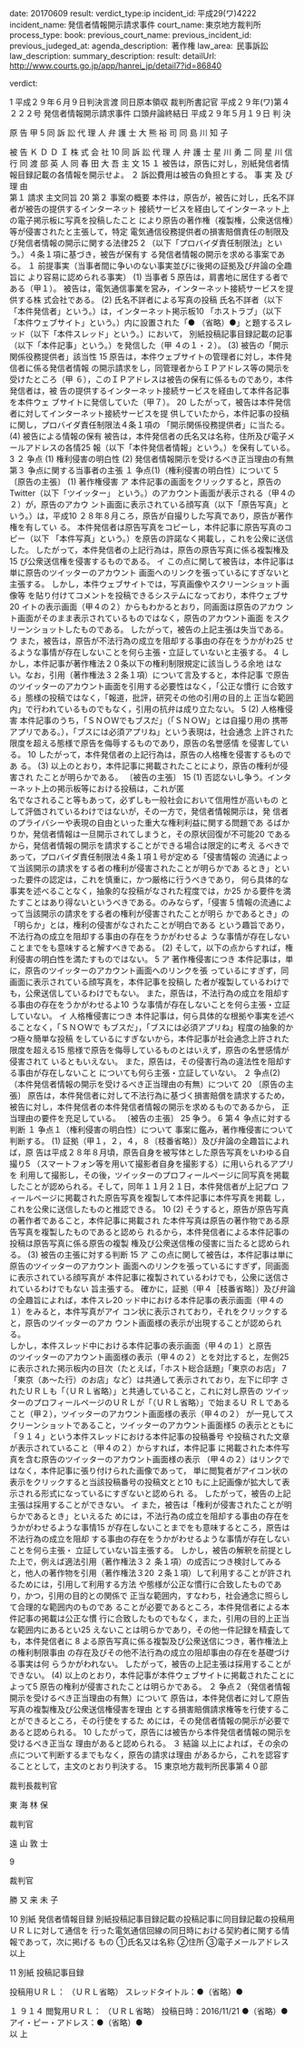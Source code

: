 
date: 20170609
result: 
verdict_type:ip
incident_id: 平成29(ワ)4222
incident_name: 発信者情報開示請求事件
court_name: 東京地方裁判所
process_type:
book: 
previous_court_name:
previous_incident_id:
previous_judeged_at:
agenda_description:  著作権
law_area:  民事訴訟
law_description: 
summary_description: 
result: 
detailUrl: http://www.courts.go.jp/app/hanrei_jp/detail7?id=86840

verdict:

1 
平成２９年６月９日判決言渡 同日原本領収 裁判所書記官 
平成２９年(ワ)第４２２２号 発信者情報開示請求事件 
口頭弁論終結日 平成２９年５月１９日 
判         決 
 
原         告        甲 5 
同 訴 訟 代 理 人 弁 護 士                大   熊   裕   司 
同               島   川   知   子 
 
被         告     Ｋ Ｄ Ｄ Ｉ 株 式 会 社 
 10 
同 訴 訟 代 理 人 弁 護 士                星 川 勇 二 
同               星 川 信 行 
同               渡 部 英 人 
同               春 田 大 吾 
主            文 15 
１ 被告は，原告に対し，別紙発信者情報目録記載の各情報を開示せよ。 
２ 訴訟費用は被告の負担とする。 
事 実 及 び 理 由            
第１ 請求 
  主文同旨 20 
第２ 事案の概要 
本件は，原告が，被告に対し，氏名不詳者が被告の提供するインターネット
接続サービスを経由してインターネット上の電子掲示板に写真を投稿したこと
により原告の著作権（複製権，公衆送信権）等が侵害されたと主張して，特定
電気通信役務提供者の損害賠償責任の制限及び発信者情報の開示に関する法律25 
2 
（以下「プロバイダ責任制限法」という。）４条１項に基づき，被告が保有す
る発信者情報の開示を求める事案である。 
１ 前提事実（当事者間に争いのない事実並びに後掲の証拠及び弁論の全趣旨に
より容易に認められる事実） 
(1) 当事者 5 
 原告は，肩書地に居住する者である（甲１）。 
 被告は，電気通信事業を営み，インターネット接続サービスを提供する株
式会社である。 
(2) 氏名不詳者による写真の投稿 
氏名不詳者（以下「本件発信者」という。）は，インターネット掲示板10 
「ホストラブ」（以下「本件ウェブサイト」という。）内に設置された「●
（省略）●」と題するスレッド（以下「本件スレッド」という。）において，
別紙投稿記事目録記載の記事（以下「本件記事」という。）を発信した（甲
４の１・２）。 
(3) 被告の「開示関係役務提供者」該当性 15 
原告は，本件ウェブサイトの管理者に対し，本件発信者に係る発信者情報
の開示請求をし，同管理者からＩＰアドレス等の開示を受けたところ（甲
６），このＩＰアドレスは被告の保有に係るものであり，本件発信者は，被
告の提供するインターネット接続サービスを経由して本件各記事を本件ウェ
ブサイトに発信していた（甲７）。 20 
したがって，被告は本件発信者に対してインターネット接続サービスを提
供していたから，本件記事の投稿に関し，プロバイダ責任制限法４条１項の
「開示関係役務提供者」に当たる。 
(4) 被告による情報の保有 
被告は，本件発信者の氏名又は名称，住所及び電子メールアドレスの各情25 
報（以下「本件発信者情報」という。）を保有している。 
3 
２ 争点 
(1) 権利侵害の明白性 
(2) 発信者情報開示を受けるべき正当理由の有無 
第３ 争点に関する当事者の主張 
１ 争点(1)（権利侵害の明白性）について 5 
〔原告の主張〕 
(1) 著作権侵害 
ア 本件記事の画面をクリックすると，原告のTwitter（以下「ツイッター」
という。）のアカウント画面が表示される（甲４の２）が，原告のアカウ
ント画面に表示されている顔写真（以下「原告写真」という。）は，平成10 
２８年８月ころ，原告が自撮りした写真であり，原告が著作権を有してい
る。 
本件発信者は原告写真をコピーし，本件記事に原告写真のコピー（以下
「本件写真」という。）を原告の許諾なく掲載し，これを公衆に送信した。 
したがって，本件発信者の上記行為は，原告の原告写真に係る複製権及15 
び公衆送信権を侵害するものである。 
イ この点に関して被告は，本件記事は単に原告のツイッターのアカウント
画面へのリンクを張っているにすぎないと主張する。 
しかし，本件ウェブサイトでは，写真画像やスクリーンショット画像等
を貼り付けてコメントを投稿できるシステムになっており，本件ウェブサ20 
イトの表示画面（甲４の２）からもわかるとおり，同画面は原告のアカウ
ント画面がそのまま表示されているものではなく，原告のアカウント画面
をスクリーンショットしたものである。 
したがって，被告の上記主張は失当である。 
   ウ  また，被告は，原告が不法行為の成立を阻却する事由の存在をうかがわ25 
せるような事情が存在しないことを何ら主張・立証していないと主張する。 
4 
しかし，本件記事が著作権法２０条以下の権利制限規定に該当しうる余地
はない。なお，引用（著作権法３２条１項）について言及すると，本件記事
で原告のツイッターのアカウント画面を引用する必要性はなく，「公正な慣行
に合致する」態様の投稿ではなく，「報道，批評，研究その他の引用の目的上
正当な範囲内」で行われているものでもなく，引用の抗弁は成り立たない。 5 
 (2) 人格権侵害 
本件記事のうち，「ＳＮＯＷでもブスだ」（「ＳＮＯＷ」とは自撮り用の
携帯アプリである。），「ブスには必須アプリね」という表現は，社会通念
上許された限度を超える態様で原告を侮辱するものであり，原告の名誉感情
を侵害している。 10 
したがって，本件発信者の上記行為は，原告の人格権を侵害するものであ
る。 
(3) 以上のとおり，本件記事に掲載されたことにより，原告の権利が侵害され
たことが明らかである。 
〔被告の主張〕 15 
(1) 否認ないし争う。インターネット上の掲示板等における投稿は，これが匿    
名でなされること等もあって，必ずしも一般社会において信用性が高いもの
として評価されているわけではないが，その一方で，発信者情報開示は，発
信者のプライバシーや表現の自由といった重大な権利利益に関する問題であ
るばかりか，発信者情報は一旦開示されてしまうと，その原状回復が不可能20 
であるから，発信者情報の開示を請求することができる場合は限定的に考え
るべきであって，プロバイダ責任制限法４条１項１号が定める「侵害情報の
流通によって当該開示の請求をする者の権利が侵害されたことが明らかであ
るとき」といった要件の認定は，これを慎重に，かつ厳格に行うべきであり，
何ら具体的な事実を述べることなく，抽象的な投稿がなされた程度では，か25 
かる要件を満たすことはあり得ないというべきである。のみならず，「侵害
5 
情報の流通によって当該開示の請求をする者の権利が侵害されたことが明ら
かであるとき」の「明らか」とは，権利の侵害がなされたことが明白である
という趣旨であり，不法行為の成立を阻却する事由の存在をうかがわせるよ
うな事情が存在しないことまでをも意味すると解すべきである。 
(2) そして，以下の点からすれば，権利侵害の明白性を満たすものではない。 5 
ア  著作権侵害につき 
本件記事は，単に，原告のツイッターのアカウント画面へのリンクを張
っているにすぎず，同画面に表示されている顔写真を，本件記事を投稿し
た者が複製しているわけでも，公衆送信しているわけでもない。 
また，原告は，不法行為の成立を阻却する事由の存在をうかがわせるよ10 
うな事情が存在しないことを何ら主張・立証していない。 
イ 人格権侵害につき 
本件記事は，何ら具体的な根拠や事実を述べることなく，「ＳＮＯＷで
もブスだ」，「ブスには必須アプリね」程度の抽象的かつ極々簡単な投稿
をしているにすぎないから，本件記事が社会通念上許された限度を超える15 
態様で原告を侮辱しているものとはいえず，原告の名誉感情が侵害されて
いるともいえない。 
また，原告は，その侵害行為の違法性を阻却する事由が存在しないこと
についても何ら主張・立証していない。 
２ 争点(2)（本件発信者情報の開示を受けるべき正当理由の有無）について 20 
〔原告の主張〕 
    原告は，本件発信者に対して不法行為に基づく損害賠償を請求するため，
被告に対し，本件発信者の本件発信者情報の開示を求めるものであるから，
正当理由の要件を充足している。 
〔被告の主張〕 25 
争う。 
6 
第４ 争点に対する判断 
 １ 争点１（権利侵害の明白性）について 
 事案に鑑み，著作権侵害について判断する。 
(1) 証拠（甲１，２，４，８〔枝番省略〕）及び弁論の全趣旨によれば，原
告は平成２８年８月頃，原告自身を被写体とした原告写真をいわゆる自撮り5 
（スマートフォン等を用いて撮影者自身を撮影する）に用いられるアプリを
利用して撮影し，その後，ツイッターのプロフィールページに同写真を掲載
したことが認められる。そして，同年１１月２１日，本件発信者が上記プロ
フィールページに掲載された原告写真を複製して本件記事に本件写真を掲載
し，これを公衆に送信したものと推認できる。 10 
(2) そうすると，原告が原告写真の著作者であること，本件記事に掲載され
た本件写真は原告の著作物である原告写真を複製したものであると認めら
れるから，本件発信者による本件記事の投稿は原告写真に係る原告の複製
権及び公衆送信権の侵害に当たると認められる。 
(3) 被告の主張に対する判断 15 
ア この点に関して被告は，本件記事は単に原告のツイッターのアカウント
画面へのリンクを張っているにすぎず，同画面に表示されている顔写真が
本件記事に複製されているわけでも，公衆に送信されているわけでもない
旨主張する。 
確かに，証拠（甲４［枝番省略］）及び弁論の全趣旨によれば，本件スレ20 
ッド中における本件記事の表示画面（甲４の１）をみると，本件写真がアイ
コン状に表示されており，それをクリックすると，原告のツイッターのアカ
ウント画面様の表示が出現することが認められる。  
しかし，本件スレッド中における本件記事の表示画面（甲４の１）と原告  
のツイッターのアカウント画面様の表示（甲４の２）とを対比すると，左側25 
に表示された掲示板内の目次（たとえば，「ホスト総合話題」「東京のお店」
7 
「東京（あ～た行）のお店」など）は共通して表示されており，左下に印字
されたＵＲＬも「（ＵＲＬ省略）」と共通していること，これに対し原告の
ツイッターのプロフィールページのＵＲＬが「（ＵＲＬ省略）」で始まるＵ
ＲＬであること（甲２），ツイッターのアカウント画面様の表示（甲４の２）
が一見してスクリーンショットであること，ツイッターのアカウント画面様5 
の表示とともに「９１４」という本件スレッドにおける本件記事の投稿番号
や投稿された文章が表示されていること（甲４の２）からすれば，本件記事
に掲載された本件写真を含む原告のツイッターのアカウント画面様の表示
（甲４の２）はリンクではなく，本件記事に張り付けられた画像であって，
単に閲覧者がアイコン状の表示をクリックすると当該投稿番号の投稿文とと10 
もに上記画像が拡大して表示される形式になっているにすぎないと認められ
る。 
したがって，被告の上記主張は採用することができない。 
イ また，被告は「権利が侵害されたことが明らかであるとき」といえるた
めには，不法行為の成立を阻却する事由の存在をうかがわせるような事情15 
が存在しないことまでをも意味するところ，原告は不法行為の成立を阻却
する事由の存在をうかがわせるような事情が存在しないことを何ら主張・
立証していない旨主張する。 
しかし，被告の解釈を前提とした上で，例えば適法引用（著作権法３２
条１項）の成否につき検討してみると，他人の著作物を引用（著作権法３20 
２条１項）して利用することが許されるためには，引用して利用する方法
や態様が公正な慣行に合致したものであり，かつ，引用の目的との関係で
正当な範囲内，すなわち，社会通念に照らして合理的な範囲内のものであ
ることが必要であるところ，本件発信者による本件記事の掲載は公正な慣
行に合致したものでもなく，また，引用の目的上正当な範囲内にあるとい25 
えないことは明らかであり，その他一件記録を精査しても，本件発信者に
8 
よる原告写真に係る複製及び公衆送信につき，著作権法上の権利制限事由
の存在及びその他不法行為の成立の阻却事由の存在を基礎づける事実は何
らうかがわれない。 
したがって，被告の上記主張は採用することができない。 
  (4) 以上のとおり，本件記事が本件ウェブサイトに掲載されたことによって5 
原告の権利が侵害されたことは明らかである。 
 ２ 争点２（発信者情報開示を受けるべき正当理由の有無）について 
原告は，本件発信者に対して原告写真の複製権及び公衆送信権侵害を理由
とする損害賠償請求権等を行使することができるところ，その行使をするた
めには，その発信者情報の開示が必要であると認められる。 10 
したがって，原告には被告から本件発信者情報の開示を受けるべき正当な
理由があると認められる。 
 ３ 結論 
以上によれば，その余の点について判断するまでもなく，原告の請求は理由
があるから，これを認容することとして，主文のとおり判決する。 15 
東京地方裁判所民事第４０部 
 
裁判長裁判官 
                      
   東 海 林       保 
 
 
裁判官 
                      
   遠   山   敦   士 
 
9 
 
裁判官 
                      
   勝   又   来 未 子 
  
10 
別紙 
発信者情報目録 
 別紙投稿記事目録記載の投稿記事に同目録記載の投稿用ＵＲＬに対して通信を
行った電気通信回線の同日時における契約者に関する情報であって，次に掲げる
もの 
 ①氏名又は名称 
 ②住所 
 ③電子メールアドレス 
以上 
  
11 
別紙 
投稿記事目録 
 
投稿用ＵＲＬ： 
（ＵＲＬ省略） 
スレッドタイトル：●（省略）● 
 
１ ９１４ 
  閲覧用ＵＲＬ： 
  （ＵＲＬ省略） 
  投稿日時：2016/11/21 ●（省略）● 
  アイ・ピー・アドレス：●（省略）●  
                            以 上 
 

                    